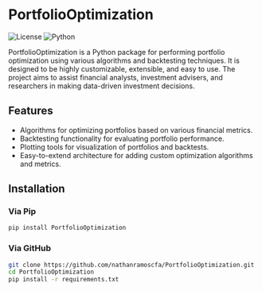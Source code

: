 # PortfolioOptimization

![License](https://img.shields.io/badge/license-MIT-blue.svg)
![Python](https://img.shields.io/badge/python-v3.8+-blue.svg)

PortfolioOptimization is a Python package for performing portfolio optimization using various algorithms and backtesting techniques. It is designed to be highly customizable, extensible, and easy to use. The project aims to assist financial analysts, investment advisers, and researchers in making data-driven investment decisions.

## Features

- Algorithms for optimizing portfolios based on various financial metrics.
- Backtesting functionality for evaluating portfolio performance.
- Plotting tools for visualization of portfolios and backtests.
- Easy-to-extend architecture for adding custom optimization algorithms and metrics.

## Installation

### Via Pip
```bash
pip install PortfolioOptimization
```

### Via GitHub
```bash
git clone https://github.com/nathanramoscfa/PortfolioOptimization.git
cd PortfolioOptimization
pip install -r requirements.txt
```